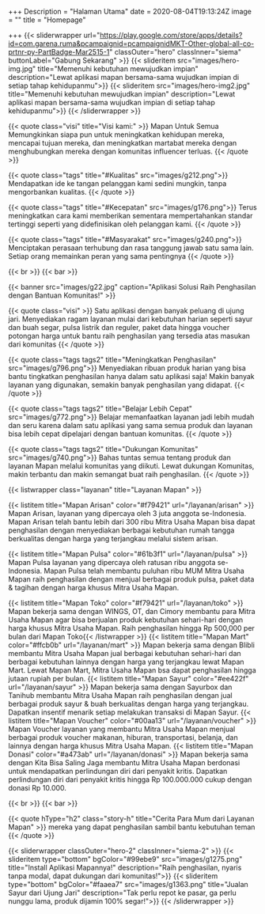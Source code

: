 +++
Description = "Halaman Utama"
date = 2020-08-04T19:13:24Z
image = ""
title = "Homepage"

+++
{{< sliderwrapper url="https://play.google.com/store/apps/details?id=com.garena.ruma&pcampaignid=pcampaignidMKT-Other-global-all-co-prtnr-py-PartBadge-Mar2515-1" classOuter="hero" classInner="siema" buttonLabel="Gabung Sekarang" >}}
{{< slideritem src="images/hero-img.jpg" title="Memenuhi kebutuhan mewujudkan impian" description="Lewat aplikasi mapan bersama-sama wujudkan impian di setiap tahap kehidupanmu">}}
{{< slideritem src="images/hero-img2.jpg" title="Memenuhi kebutuhan mewujudkan impian" description="Lewat aplikasi mapan bersama-sama wujudkan impian di setiap tahap kehidupanmu">}}
{{< /sliderwrapper >}}

{{< quote class="visi" title="Visi kami:" >}}
Mapan Untuk Semua Memungkinkan siapa pun untuk meningkatkan kehidupan mereka, mencapai tujuan mereka, dan meningkatkan martabat mereka dengan menghubungkan mereka dengan komunitas influencer terluas.
{{< /quote >}}

{{< quote class="tags" title="#Kualitas" src="images/g212.png">}}
Mendapatkan ide ke tangan pelanggan kami sedini mungkin, tanpa mengorbankan kualitas.
{{< /quote >}}

{{< quote class="tags" title="#Kecepatan" src="images/g176.png">}}
Terus meningkatkan cara kami memberikan sementara mempertahankan standar tertinggi seperti yang didefinisikan oleh pelanggan kami.
{{< /quote >}}

{{< quote class="tags" title="#Masyarakat" src="images/g240.png">}}
Menciptakan perasaan terhubung dan rasa tanggung jawab satu sama lain. Setiap orang memainkan peran yang sama pentingnya
{{< /quote >}}

{{< br >}}
{{< bar >}}

{{< banner src="images/g22.jpg" caption="Aplikasi Solusi Raih Penghasilan dengan Bantuan Komunitas!" >}}

{{< quote class="visi" >}}
Satu aplikasi dengan banyak peluang di ujung jari. Menyediakan ragam layanan mulai dari kebutuhan harian seperti sayur dan buah segar, pulsa listrik dan reguler, paket data hingga voucher potongan harga untuk bantu raih penghasilan yang tersedia atas masukan dari komunitas
{{< /quote >}}

{{< quote class="tags tags2" title="Meningkatkan Penghasilan" src="images/g796.png">}}
Menyediakan ribuan produk harian yang bisa bantu tingkatkan penghasilan hanya dalam satu aplikasi saja! Makin banyak layanan yang digunakan, semakin banyak penghasilan yang didapat.
{{< /quote >}}

{{< quote class="tags tags2" title="Belajar Lebih Cepat" src="images/g772.png">}}
Belajar memanfaatkan layanan jadi lebih mudah dan seru karena dalam satu aplikasi yang sama semua produk dan layanan bisa lebih cepat dipelajari dengan bantuan komunitas.
{{< /quote >}}

{{< quote class="tags tags2" title="Dukungan Komunitas" src="images/g740.png">}}
Bahas tuntas semua tentang produk dan layanan Mapan melalui komunitas yang diikuti. Lewat dukungan Komunitas, makin terbantu dan makin semangat buat raih penghasilan.
{{< /quote >}}

{{< listwrapper class="layanan" title="Layanan Mapan" >}}

{{< listitem title="Mapan Arisan" color="#f79421" url="/layanan/arisan" >}} Mapan Arisan, layanan yang dipercaya oleh 3 juta anggota se-Indonesia. Mapan Arisan telah bantu lebih dari 300 ribu Mitra Usaha Mapan bisa dapat penghasilan dengan menyediakan berbagai kebutuhan rumah tangga berkualitas dengan harga yang terjangkau melalui sistem arisan.

{{< listitem title="Mapan Pulsa" color="#61b3f1" url="/layanan/pulsa" >}} Mapan Pulsa layanan yang dipercaya oleh ratusan ribu anggota se-Indonesia. Mapan Pulsa telah membantu puluhan ribu MUM Mitra Usaha Mapan raih penghasilan dengan menjual berbagai produk pulsa, paket data & tagihan dengan harga khusus Mitra Usaha Mapan.

{{< listitem title="Mapan Toko" color="#f79421" url="/layanan/toko" >}} Mapan bekerja sama dengan WINGS, OT, dan Cimory membantu para Mitra Usaha Mapan agar bisa berjualan produk kebutuhan sehari-hari dengan harga khusus Mitra Usaha Mapan. Raih penghasilan hingga Rp 500,000 per bulan dari Mapan Toko{{< /listwrapper >}} {{< listitem title="Mapan Mart" color="#ffcb0b" url="/layanan/mart" >}} Mapan bekerja sama dengan Blibli membantu Mitra Usaha Mapan jual berbagai kebutuhan sehari-hari dan berbagai kebutuhan lainnya dengan harga yang terjangkau lewat Mapan Mart. Lewat Mapan Mart, Mitra Usaha Mapan bsa dapat penghasilan hingga jutaan rupiah per bulan. {{< listitem title="Mapan Sayur" color="#ee422f" url="/layanan/sayur" >}} Mapan bekerja sama dengan Sayurbox dan Tanihub membantu Mitra Usaha Mapan raih penghasilan dengan jual berbagai produk sayur & buah berkualitas dengan harga yang terjangkau. Dapatkan insentif menarik setiap melakukan transaksi di Mapan Sayur. {{< listitem title="Mapan Voucher" color="#00aa13" url="/layanan/voucher" >}} Mapan Voucher layanan yang membantu Mitra Usaha Mapan menjual berbagai produk voucher makanan, hiburan, transportasi, belanja, dan lainnya dengan harga khusus Mitra Usaha Mapan. {{< listitem title="Mapan Donasi" color="#a473ab" url="/layanan/donasi" >}} Mapan bekerja sama dengan Kita Bisa Saling Jaga membantu Mitra Usaha Mapan berdonasi untuk mendapatkan perlindungan diri dari penyakit kritis. Dapatkan perlindungan diri dari penyakit kritis hingga Rp 100.000.000 cukup dengan donasi Rp 10.000. 

{{< br >}}
{{< bar >}}

{{< quote hType="h2" class="story-h" title="Cerita Para Mum dari Layanan Mapan" >}}
mereka yang dapat penghasilan sambil bantu kebutuhan teman
{{< /quote >}}

{{< sliderwrapper classOuter="hero-2" classInner="siema-2" >}}
{{< slideritem type="bottom" bgColor="#99ebe9" src="images/g1275.png" title="Install Aplikasi Mapannya!" description="Raih penghasilan, nyaris tanpa modal, dapat dukungan dari komunitas!">}}
{{< slideritem type="bottom" bgColor="#faaea7" src="images/g1363.png" title="Jualan Sayur dari Ujung Jari" description="Tak perlu repot ke pasar, ga perlu nunggu lama, produk dijamin 100% segar!">}}
{{< /sliderwrapper >}}